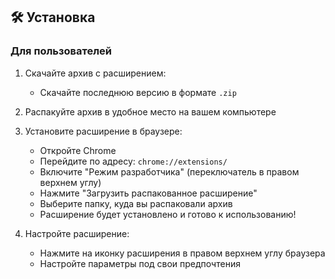 ## 🛠 Установка

### Для пользователей

1. Скачайте архив с расширением:
   - Скачайте последнюю версию в формате `.zip`

2. Распакуйте архив в удобное место на вашем компьютере

3. Установите расширение в браузере:
   - Откройте Chrome
   - Перейдите по адресу: `chrome://extensions/`
   - Включите "Режим разработчика" (переключатель в правом верхнем углу)
   - Нажмите "Загрузить распакованное расширение"
   - Выберите папку, куда вы распаковали архив
   - Расширение будет установлено и готово к использованию!

4. Настройте расширение:
   - Нажмите на иконку расширения в правом верхнем углу браузера
   - Настройте параметры под свои предпочтения
